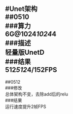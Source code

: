 #Unet架构  
##0510  
###算力  
6G@1024*1024*4  
###描述  
轻量版UnetD  
###结果  
512*512*4/152FPS  
-------------------------------  
##0512  
###修改  
总体架构不变，去除add后的relu  
###结果  
运行速度提升2帧FPS
